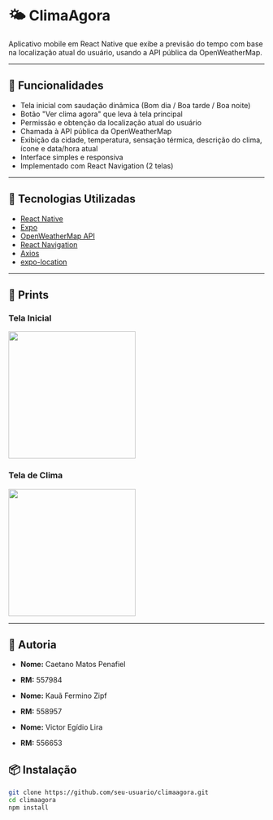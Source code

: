 # 🌤️ ClimaAgora

Aplicativo mobile em React Native que exibe a previsão do tempo com base na localização atual do usuário, usando a API pública da OpenWeatherMap.

---

## 📱 Funcionalidades

- Tela inicial com saudação dinâmica (Bom dia / Boa tarde / Boa noite)
- Botão "Ver clima agora" que leva à tela principal
- Permissão e obtenção da localização atual do usuário
- Chamada à API pública da OpenWeatherMap
- Exibição da cidade, temperatura, sensação térmica, descrição do clima, ícone e data/hora atual
- Interface simples e responsiva
- Implementado com React Navigation (2 telas)

---

## 🔧 Tecnologias Utilizadas

- [React Native](https://reactnative.dev/)
- [Expo](https://expo.dev/)
- [OpenWeatherMap API](https://openweathermap.org/api)
- [React Navigation](https://reactnavigation.org/)
- [Axios](https://axios-http.com/)
- [expo-location](https://docs.expo.dev/versions/latest/sdk/location/)

---

## 📸 Prints

### Tela Inicial

<img src="./assets/screenshot-home.png" width="250" />

### Tela de Clima

<img src="./assets/screenshot-weather.png" width="250" />

---

## 👥 Autoria

- **Nome:** Caetano Matos Penafiel 
- **RM:** 557984
  
- **Nome:** Kauã Fermino Zipf
- **RM:** 558957
  
- **Nome:** Victor Egídio Lira 
- **RM:** 556653


## 📦 Instalação

```bash
git clone https://github.com/seu-usuario/climaagora.git
cd climaagora
npm install
